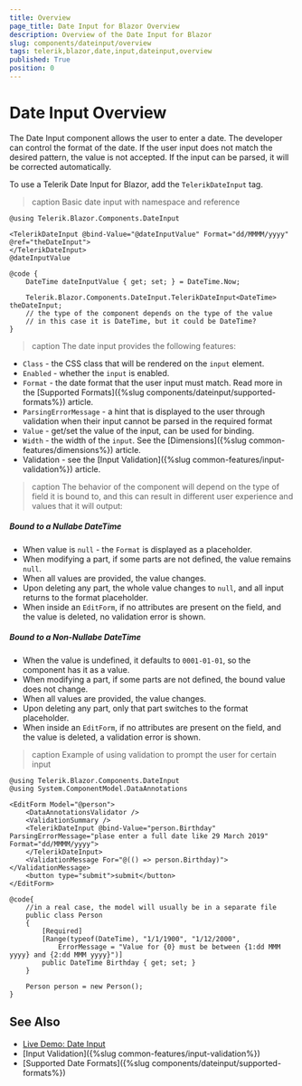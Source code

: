 ```yaml
---
title: Overview
page_title: Date Input for Blazor Overview
description: Overview of the Date Input for Blazor
slug: components/dateinput/overview
tags: telerik,blazor,date,input,dateinput,overview
published: True
position: 0
---
```


# Date Input Overview

The Date Input component allows the user to enter a date. The developer can control the format of the date. If the user input does not match the desired pattern, the value is not accepted. If the input can be parsed, it will be corrected automatically.

To use a Telerik Date Input for Blazor, add the `TelerikDateInput` tag.

>caption Basic date input with namespace and reference

````CSHTML
@using Telerik.Blazor.Components.DateInput

<TelerikDateInput @bind-Value="@dateInputValue" Format="dd/MMMM/yyyy" @ref="theDateInput">
</TelerikDateInput>
@dateInputValue

@code {
    DateTime dateInputValue { get; set; } = DateTime.Now;

    Telerik.Blazor.Components.DateInput.TelerikDateInput<DateTime> theDateInput;
    // the type of the component depends on the type of the value
    // in this case it is DateTime, but it could be DateTime?
}
````

>caption The date input provides the following features:

* `Class` - the CSS class that will be rendered on the `input` element.
* `Enabled` - whether the `input` is enabled.
* `Format` - the date format that the user input must match. Read more in the [Supported Formats]({%slug components/dateinput/supported-formats%}) article.
* `ParsingErrorMessage` - a hint that is displayed to the user through validation when their input cannot be parsed in the required format
* `Value` - get/set the value of the input, can be used for binding.
* `Width` - the width of the `input`. See the [Dimensions]({%slug common-features/dimensions%}) article.
* Validation - see the [Input Validation]({%slug common-features/input-validation%}) article.

>caption The behavior of the component will depend on the type of field it is bound to, and this can result in different user experience and values that it will output:

##### Bound to a Nullabe DateTime

* When value is `null` - the `Format` is displayed as a placeholder.
* When modifying a part, if some parts are not defined, the value remains `null`.
* When all values are provided, the value changes.
* Upon deleting any part, the whole value changes to `null`, and all input returns to the format placeholder.
* When inside an `EditForm`, if no attributes are present on the field, and the value is deleted, no validation error is shown.



##### Bound to a Non-Nullabe DateTime

* When the value is undefined, it defaults to `0001-01-01`, so the component has it as a value.
* When modifying a part, if some parts are not defined, the bound value does not change.
* When all values are provided, the value changes.
* Upon deleting any part, only that part switches to the format placeholder.
* When inside an `EditForm`, if no attributes are present on the field, and the value is deleted, a validation error is shown.





>caption Example of using validation to prompt the user for certain input

````CSHTML
@using Telerik.Blazor.Components.DateInput
@using System.ComponentModel.DataAnnotations

<EditForm Model="@person">
    <DataAnnotationsValidator />
    <ValidationSummary />
    <TelerikDateInput @bind-Value="person.Birthday" ParsingErrorMessage="plase enter a full date like 29 March 2019" Format="dd/MMMM/yyyy">
    </TelerikDateInput>
    <ValidationMessage For="@(() => person.Birthday)"></ValidationMessage>
    <button type="submit">submit</button>
</EditForm>

@code{
    //in a real case, the model will usually be in a separate file
    public class Person
    {
        [Required]
        [Range(typeof(DateTime), "1/1/1900", "1/12/2000",
            ErrorMessage = "Value for {0} must be between {1:dd MMM yyyy} and {2:dd MMM yyyy}")]
        public DateTime Birthday { get; set; }
    }

    Person person = new Person();
}
````

## See Also

  * [Live Demo: Date Input](https://demos.telerik.com/blazor-ui/dateinput/index)
  * [Input Validation]({%slug common-features/input-validation%})
  * [Supported Date Formats]({%slug components/dateinput/supported-formats%})
